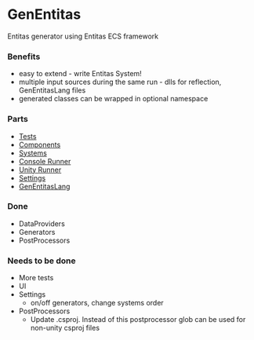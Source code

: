 # GenEntitas
Entitas generator using Entitas ECS framework

### Benefits
  - easy to extend - write Entitas System!
  - multiple input sources during the same run - dlls for reflection, GenEntitasLang files
  - generated classes can be wrapped in optional namespace

### Parts
  - [Tests](./Tests)
  - [Components](./ComponentsLib)
  - [Systems](./GenEntitasLib)
  - [Console Runner](./GenEntitas)
  - [Unity Runner](./UnityRunner)
  - [Settings](GenEntitasSettings)
  - [GenEntitasLang](./GenEntitasLang)

### Done

  - DataProviders
  - Generators
  - PostProcessors

### Needs to be done

  - More tests
  - UI
  - Settings
    - on/off generators, change systems order
  - PostProcessors
    - Update .csproj. Instead of this postprocessor glob can be used for non-unity csproj files
